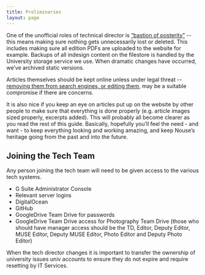 ```yaml
---
title: Preliminaries
layout: page
---
```


One of the unofficial roles of technical director is [“bastion of posterity”](http://www.nouse.co.uk/2009/04/27/a-window-to-the-past/) -- this means making sure nothing gets unnecessarily lost or deleted.
This includes making sure all edition PDFs are uploaded to the website for example. Backups of all indesign content on the filestore is handled by the University storage service we use.
When dramatic changes have occurred, we’ve archived static versions.

Articles themselves should be kept online unless under legal threat -- [removing them from search engines, or editing them](removing-content.html), may be a suitable compromise if there are concerns.

It is also nice if you keep an eye on articles put up on the website by other people to make sure that everything is done properly (e.g. article images sized properly, excerpts added).
This will probably all become clearer as you read the rest of this guide.
Basically, hopefully you’ll feel the need - and want - to keep everything looking and working amazing, and keep Nouse’s heritage going from the past and into the future.

## Joining the Tech Team

Any person joining the tech team will need to be given access to the various tech systems.

* G Suite Administrator Console
* Relevant server logins
* DigitalOcean
* GitHub
* GoogleDrive Team Drive for passwords
* GoogleDrive Team Drive access for Photography Team Drive (those who should have manager access should be the TD, Editor, Deputy Editor, MUSE Editor, Deputy MUSE Editor, Photo Editor and Deputy Photo Editor)

When the tech director changes it is important to transfer the ownership of university issues univ accounts to ensure they do not expire and require resetting by IT Services.
